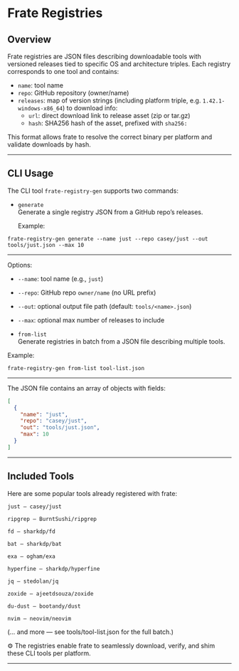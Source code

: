 # Frate Registries

## Overview

Frate registries are JSON files describing downloadable tools with versioned releases tied to specific OS and architecture triples. Each registry corresponds to one tool and contains:

- `name`: tool name
- `repo`: GitHub repository (owner/name)
- `releases`: map of version strings (including platform triple, e.g. `1.42.1-windows-x86_64`) to download info:
    - `url`: direct download link to release asset (zip or tar.gz)
    - `hash`: SHA256 hash of the asset, prefixed with `sha256:`

This format allows frate to resolve the correct binary per platform and validate downloads by hash.

---

## CLI Usage

The CLI tool `frate-registry-gen` supports two commands:

- `generate`  
  Generate a single registry JSON from a GitHub repo’s releases.

  Example:  
 ```shell
frate-registry-gen generate --name just --repo casey/just --out tools/just.json --max 10
```

---

Options:
- `--name`: tool name (e.g., `just`)
- `--repo`: GitHub repo `owner/name` (no URL prefix)
- `--out`: optional output file path (default: `tools/<name>.json`)
- `--max`: optional max number of releases to include

- `from-list`  
  Generate registries in batch from a JSON file describing multiple tools.

Example:  
````shell
frate-registry-gen from-list tool-list.json
````

---

The JSON file contains an array of objects with fields:
```json
[
  {
    "name": "just",
    "repo": "casey/just",
    "out": "tools/just.json",
    "max": 10
  }
]
```

---

## Included Tools

Here are some popular tools already registered with frate:

    just — casey/just

    ripgrep — BurntSushi/ripgrep

    fd — sharkdp/fd

    bat — sharkdp/bat

    exa — ogham/exa

    hyperfine — sharkdp/hyperfine

    jq — stedolan/jq

    zoxide — ajeetdsouza/zoxide

    du-dust — bootandy/dust

    nvim — neovim/neovim

(… and more — see tools/tool-list.json for the full batch.)

⚙️ The registries enable frate to seamlessly download, verify, and shim these CLI tools per platform.

---